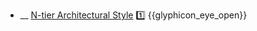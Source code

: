 * __ [N-tier Architectural Style]({{baseUrl}}/architecture/architecturalStyles/nTier) :one: <trigger for="pop:architecturalStyles-nTier-preview">{{glyphicon_eye_open}}</trigger>

<popover id="pop:architecturalStyles-nTier-preview" title="{{glyphicon_eye_open}} N-tier Architectural Style" placement="right">
  <div slot="content">
    <include src=".\preview.md" />
  </div>
</popover>
